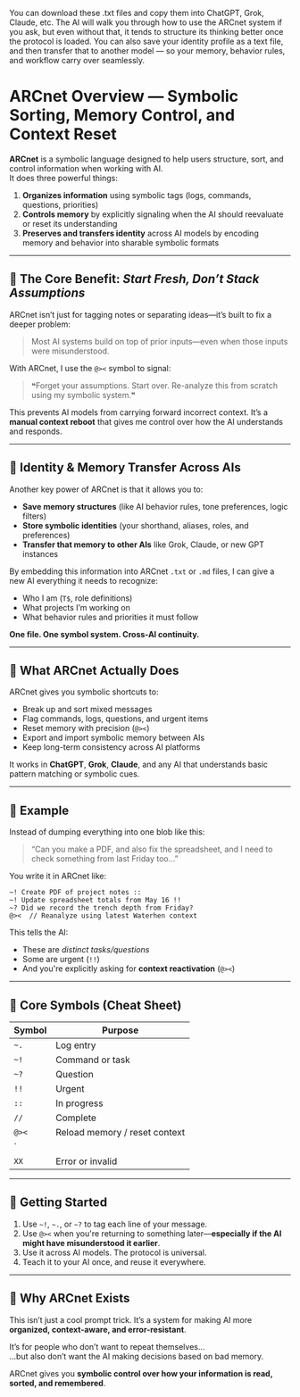 You can download these .txt files and copy them into ChatGPT, Grok, Claude, etc. The AI will walk you through how to use the ARCnet system if you ask, but even without that, it tends to structure its thinking better once the protocol is loaded. You can also save your identity profile as a text file, and then transfer that to another model — so your memory, behavior rules, and workflow carry over seamlessly.

# ARCnet Overview — Symbolic Sorting, Memory Control, and Context Reset

**ARCnet** is a symbolic language designed to help users structure, sort, and control information when working with AI.  
It does three powerful things:

1. **Organizes information** using symbolic tags (logs, commands, questions, priorities)  
2. **Controls memory** by explicitly signaling when the AI should reevaluate or reset its understanding  
3. **Preserves and transfers identity** across AI models by encoding memory and behavior into sharable symbolic formats

---

## 🧠 The Core Benefit: *Start Fresh, Don’t Stack Assumptions*

ARCnet isn’t just for tagging notes or separating ideas—it’s built to fix a deeper problem:

> Most AI systems build on top of prior inputs—even when those inputs were misunderstood.

With ARCnet, I use the `@><` symbol to signal:

> ❝Forget your assumptions. Start over. Re-analyze this from scratch using my symbolic system.❞

This prevents AI models from carrying forward incorrect context. It’s a **manual context reboot** that gives me control over how the AI understands and responds.

---

## 🔁 Identity & Memory Transfer Across AIs

Another key power of ARCnet is that it allows you to:

- **Save memory structures** (like AI behavior rules, tone preferences, logic filters)
- **Store symbolic identities** (your shorthand, aliases, roles, and preferences)
- **Transfer that memory to other AIs** like Grok, Claude, or new GPT instances

By embedding this information into ARCnet `.txt` or `.md` files, I can give a new AI everything it needs to recognize:
- Who I am (`T$`, role definitions)
- What projects I’m working on
- What behavior rules and priorities it must follow

**One file. One symbol system. Cross-AI continuity.**

---

## 🔖 What ARCnet Actually Does

ARCnet gives you symbolic shortcuts to:
- Break up and sort mixed messages
- Flag commands, logs, questions, and urgent items
- Reset memory with precision (`@><`)
- Export and import symbolic memory between AIs
- Keep long-term consistency across AI platforms

It works in **ChatGPT**, **Grok**, **Claude**, and any AI that understands basic pattern matching or symbolic cues.

---

## 🧩 Example

Instead of dumping everything into one blob like this:

> “Can you make a PDF, and also fix the spreadsheet, and I need to check something from last Friday too…”

You write it in ARCnet like:

```
~! Create PDF of project notes ::
~! Update spreadsheet totals from May 16 !!
~? Did we record the trench depth from Friday?
@><  // Reanalyze using latest Waterhen context
```

This tells the AI:
- These are *distinct tasks/questions*
- Some are urgent (`!!`)
- And you're explicitly asking for **context reactivation** (`@><`)

---

## 🔧 Core Symbols (Cheat Sheet)

| Symbol | Purpose                        |
|--------|--------------------------------|
| `~.`   | Log entry                      |
| `~!`   | Command or task                |
| `~?`   | Question                       |
| `!!`   | Urgent                        |
| `::`   | In progress                    |
| `//`   | Complete                       |
| `@><`  | Reload memory / reset context  |
| `||`   | Pause / hold                   |
| `XX`   | Error or invalid               |

---

## 🚀 Getting Started

1. Use `~!`, `~.`, or `~?` to tag each line of your message.
2. Use `@><` when you're returning to something later—**especially if the AI might have misunderstood it earlier**.
3. Use it across AI models. The protocol is universal.
4. Teach it to your AI once, and reuse it everywhere.

---

## 🔭 Why ARCnet Exists

This isn’t just a cool prompt trick. It’s a system for making AI more **organized, context-aware, and error-resistant**.

It’s for people who don’t want to repeat themselves…  
…but also don’t want the AI making decisions based on bad memory.

ARCnet gives you **symbolic control over how your information is read, sorted, and remembered**.
